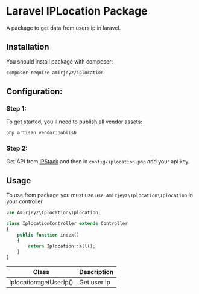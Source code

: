 # Laravel IPLocation Package
A package to get data from users ip in laravel.

## Installation
You should install package with composer:
```bash
composer require amirjeyz/iplocation
```

## Configuration:
### Step 1:
To get started, you'll need to publish all vendor assets:
```bash
php artisan vendor:publish
```
### Step 2:
Get API from [IPStack](https://ipstack.com/) and then in `config/iplocation.php` add your api key.

## Usage
To use from package you must use `use Amirjeyz\Iplocation\Iplocation` in your controller.
```php
use Amirjeyz\Iplocation\Iplocation;

class IplocationController extends Controller
{
    public function index()
    {
        return Iplocation::all();
    }
}
```

| Class | Description |
|---|---|
| Iplocation::getUserIp() | Get user ip |
